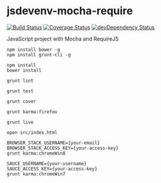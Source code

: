 jsdevenv-mocha-require
======================

[![Build Status](https://travis-ci.org/larsthorup/jsdevenv-mocha-require.png)](https://travis-ci.org/larsthorup/jsdevenv-mocha-require) 
[![Coverage Status](https://coveralls.io/repos/larsthorup/jsdevenv-mocha-require/badge.png?branch=master)](https://coveralls.io/r/larsthorup/jsdevenv-mocha-require?branch=master) 
[![devDependency Status](https://david-dm.org/larsthorup/jsdevenv-mocha-require/dev-status.png)](https://david-dm.org/larsthorup/jsdevenv-mocha-require#info=devDependencies)

JavaScript project with Mocha and RequireJS

    npm install bower -g
    npm install grunt-cli -g
    
    npm install
    bower install
    
    grunt lint
    
    grunt test
    
    grunt cover

    grunt karma:firefox

    grunt live
    
    open src/index.html
    
    BROWSER_STACK_USERNAME={your-email}
    BROWSER_STACK_ACCESS_KEY={your-access-key}
    grunt karma:chromeWin8

    SAUCE_USERNAME={your-username}
    SAUCE_ACCESS_KEY={your-access-key}
    grunt karma:chromeWin7

    